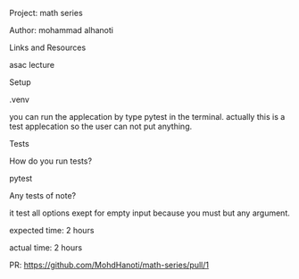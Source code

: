 Project: math series

Author: mohammad alhanoti

Links and Resources

asac lecture

Setup

.venv

you can run the applecation by type pytest in the terminal. actually this is a test applecation so the user can not put anything.

Tests

How do you run tests?

pytest

Any tests of note?

it test all options exept for empty input because you must but any argument.

expected time: 2 hours

actual time: 2 hours

PR: https://github.com/MohdHanoti/math-series/pull/1
